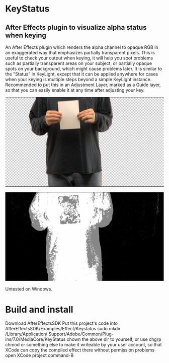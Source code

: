 KeyStatus
=======
After Effects plugin to visualize alpha status when keying
-----------


An After Effects plugin which renders the alpha channel to opaque RGB in an exaggerated way that emphasizes partially transparent pixels. This is useful to check your output when keying, it will help you spot problems such as partially transparent areas on your subject, or partially opaque spots on your background, which might cause problems later. It is similar to the "Status" in KeyLight, except that it can be applied anywhere for cases when your keying is multiple steps beyond a simple KeyLight instance. Recommended to put this in an Adjustment Layer, marked as a Guide layer, so that you can easily enable it at any time after adjusting your key.

![Footage](keystatus_footage.png)

![Status](keystatus_status.png)

Untested on Windows.

# Build and install

Download AfterEffectsSDK
Put this project's code into AfterEffectsSDK/Examples/Effect/Keystatus
sudo mkdir /Library/Application\ Support/Adobe/Common/Plug-ins/7.0/MediaCore/KeyStatus
chown the above dir to yourself, or use chgrp chmod or something else to make it writeable by your user account, so that XCode can copy the compiled effect there without permission problems
open XCode project
command-B

